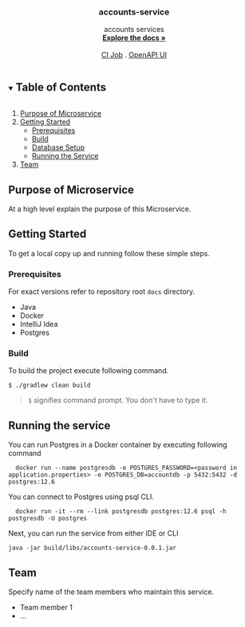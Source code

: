 

<div align="center">
  <h3 align="center">accounts-service</h3>
  <p align="center">
    accounts services
    <br />
    <a href="./docs"><strong>Explore the docs »</strong></a>
    <br />
    <br />
    <a href="ci_job_url">CI Job</a>
    .
    <a href="http://localhost:12081/api-docs/swagger-ui/">OpenAPI UI</a>
  </p>
</div>


<!-- TABLE OF CONTENTS -->
<details open="open">
  <summary><h2 style="display: inline-block">Table of Contents</h2></summary>
  <ol>
    <li>
      <a href="#purpose-of-microservice">Purpose of Microservice</a>
    </li>
    <li>
      <a href="#getting-started">Getting Started</a>
      <ul>
        <li><a href="#prerequisites">Prerequisites</a></li>
        <li><a href="#build">Build</a></li>
        <li><a href="#database-setup">Database Setup</a></li>
        <li><a href="#running-the-service">Running the Service</a></li>
      </ul>
    </li>
    <li><a href="#team">Team</a></li>
  </ol>
</details>


## Purpose of Microservice

At a high level explain the purpose of this Microservice.


<!-- GETTING STARTED -->
## Getting Started

To get a local copy up and running follow these simple steps.

### Prerequisites

For exact versions refer to repository root `docs` directory.

* Java
* Docker
* IntelliJ Idea
* Postgres

### Build

To build the project execute following command.

```
$ ./gradlew clean build
```

> `$` signifies command prompt. You don't have to type it.


## Running the service

You can run Postgres in a Docker container by executing following command

```
  docker run --name postgresdb -e POSTGRES_PASSWORD=<password in application.properties> -e POSTGRES_DB=accountdb -p 5432:5432 -d postgres:12.6
```
You can connect to Postgres using psql CLI.

```
  docker run -it --rm --link postgresdb postgres:12.6 psql -h postgresdb -U postgres
```

Next, you can run the service from either IDE or CLI

```
java -jar build/libs/accounts-service-0.0.1.jar
```

## Team

Specify name of the team members who maintain this service.

* Team member 1
* ...

